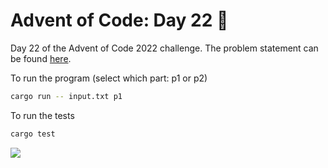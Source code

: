 # Advent of Code: Day 22 🎄

Day 22 of the Advent of Code 2022 challenge. The problem statement can be found [here](https://adventofcode.com/2022/day/22).

To run the program (select which part: p1 or p2)
```bash
cargo run -- input.txt p1
```

To run the tests
```bash
cargo test
```

![](https://media.giphy.com/media/11EjiLDatd0syA/giphy.gif)
